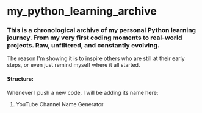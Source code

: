# my_python_learning_archive
### This is a chronological archive of my personal Python learning journey. From my very first coding moments to real-world projects. Raw, unfiltered, and constantly evolving.

The reason I'm showing it is to inspire others who are still at their early steps, or even just remind myself where it all started.
#### Structure:
Whenever I push a new code, I will be adding its name here:
1. YouTube Channel Name Generator

